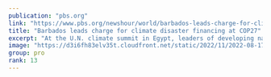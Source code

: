 ```yaml
---
publication: "pbs.org"
link: "https://www.pbs.org/newshour/world/barbados-leads-charge-for-climate-disaster-financing-at-cop27"
title: "Barbados leads charge for climate disaster financing at COP27"
excerpt: "At the U.N. climate summit in Egypt, leaders of developing nations have repeatedly said it's not fair to expect them to cover the costs of rebuilding from devastating weather events in a warming world"
image: "https://d3i6fh83elv35t.cloudfront.net/static/2022/11/2022-08-17T233446Z_434431918_RC2NYV9FLOKD_RTRMADP_3_CLIMATE-CHANGE-CARIBBEAN-COP27-1024x683.jpg"
group: pro
rank: 13
---
```

